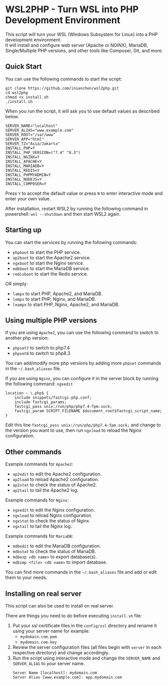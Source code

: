 # WSL2PHP - Turn WSL into PHP Development Environment
This script will turn your WSL (Windows Subsystem for Linux) into a PHP development environment.\
It will install and configure web server (Apache or NGINX), MariaDB, Single/Multiple PHP versions, and other tools like Composer, Git, and more.

## Quick Start
You can use the following commands to start the script:
```
git clone https://github.com/insanchen/wsl2php.git
cd wsl2php
chmod +x install.sh
./install.sh
```
When you run the script, it will ask you to use default values as described below.
```
SERVER_NAME="localhost"
SERVER_ALIAS="www.example.com"
SERVER_ROOT="/var/www"
SERVER_APP="html"
SERVER_TZ="Asia/Jakarta"
INSTALL_PHP=Y
INSTALL_PHP_VERSION=("7.4" "8.3")
INSTALL_NGINX=Y
INSTALL_APACHE=Y
INSTALL_MARIADB=Y
INSTALL_REDIS=Y
INSTALL_PHPMYADMIN=Y
INSTALL_NODEJS=Y
INSTALL_COMPOSER=Y
```
Press `Y` to accept the default value or press `N` to enter interactive mode and enter your own value.

After installation, restart WSL2 by running the following command in powershell: `wsl --shutdown` and then start WSL2 again.

## Starting up
You can start the services by running the following commands:
- `phpboot` to start the PHP service.
- `ap2boot` to start the Apache2 service.
- `ngxboot` to start the Nginx service.
- `mdbboot` to start the MariaDB service.
- `redisboot` to start the Redis service.

OR simply:
- `lampx` to start PHP, Apache2, and MariaDB.
- `lempx` to start PHP, Nginx, and MariaDB.
- `leampx` to start PHP, Nginx, Apache2, and MariaDB.

## Using multiple PHP versions
If you are using `Apache2`, you can use the following command to switch to another php version:
- `phpset7` to switch to php7.4
- `phpset8` to switch to php8.3

You can add/modify more php versions by adding more `phpset` commands in the `~/.bash_aliases` file.

If you are using `Nginx`, you can configure it in the server block by running the following command: `ngxedit`
```
location ~ \.php$ {
    include snippets/fastcgi-php.conf;
    include fastcgi_params;
    fastcgi_pass unix:/run/php/php7.4-fpm.sock;
    fastcgi_param SCRIPT_FILENAME $document_root$fastcgi_script_name;
}
```
Edit this line `fastcgi_pass unix:/run/php/php7.4-fpm.sock;` and change to the version you want to use, then run `ngxload` to reload the Nginx configuration.

## Other commands
Example commands for `Apache2`:
- `ap2edit` to edit the Apache2 configuration.
- `ap2load` to reload Apache2 configuration.
- `ap2stat` to check the status of Apache2.
- `ap2tail` to tail the Apache2 log.

Example commands for `Nginx`:
- `ngxedit` to edit the Nginx configuration.
- `ngxload` to reload Nginx configuration.
- `ngxstat` to check the status of Nginx.
- `ngxtail` to tail the Nginx log.

Example commands for `MariaDB`:
- `mdbedit` to edit the MariaDB configuration.
- `mdbstat` to check the status of MariaDB.
- `mdbexp <db name>` to export database(s).
- `mdbimp <file> <db name>` to import database.

You can find more commands in the `~/.bash_aliases` file and add or edit them to your needs.

## Installing on real server
This script can also be used to install on real server.

There are things you need to do before executing `install.sh` file:
1. Put your ssl certificate files in the `config/ssl` directory and rename it using your server name for example:
   - `mydomain.com.pem`
   - `mydomain.com.key`
2. Review the server configuration files (all files begin with `server` in each respective directory) and change accordingly.
3. Run the script using interactive mode and change the `SERVER_NAME` and `SERVER_ALIAS` to your server name.
   ```
   Server Name [localhost]: mydomain.com
   Server Alias [www.example.com]: app.mydomain.com
   ```
